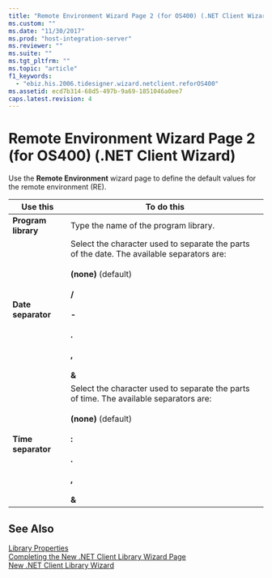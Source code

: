 ```yaml
---
title: "Remote Environment Wizard Page 2 (for OS400) (.NET Client Wizard)1 | Microsoft Docs"
ms.custom: ""
ms.date: "11/30/2017"
ms.prod: "host-integration-server"
ms.reviewer: ""
ms.suite: ""
ms.tgt_pltfrm: ""
ms.topic: "article"
f1_keywords: 
  - "ebiz.his.2006.tidesigner.wizard.netclient.reforOS400"
ms.assetid: ecd7b314-68d5-497b-9a69-1851046a0ee7
caps.latest.revision: 4
---
```

# Remote Environment Wizard Page 2 (for OS400) (.NET Client Wizard)
Use the **Remote Environment** wizard page to define the default values for the remote environment (RE).  
  
|Use this|To do this|  
|--------------|----------------|  
|**Program library**|Type the name of the program library.|  
|**Date separator**|Select the character used to separate the parts of the date. The available separators are:<br /><br /> **(none)** (default)<br /><br /> **/**<br /><br /> **-**<br /><br /> **.**<br /><br /> **,**<br /><br /> **&**|  
|**Time separator**|Select the character used to separate the parts of time. The available separators are:<br /><br /> **(none)** (default)<br /><br /> **:**<br /><br /> **.**<br /><br /> **,**<br /><br /> **&**|  
  
## See Also  
 [Library Properties](../core/library-properties1.md)   
 [Completing the New .NET Client Library Wizard Page](../core/completing-the-new-net-client-library-wizard-page1.md)   
 [New .NET Client Library Wizard](../core/new-net-client-library-wizard2.md)